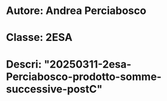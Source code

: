 # Autore: Andrea Perciabosco
# Classe: 2ESA
# Descri: "20250311-2esa-Perciabosco-prodotto-somme-successive-postC"
